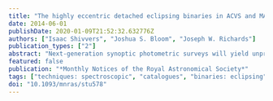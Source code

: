 ```yaml
---
title: "The highly eccentric detached eclipsing binaries in ACVS and MACC"
date: 2014-06-01
publishDate: 2020-01-09T21:52:32.632776Z
authors: ["Isaac Shivvers", "Joshua S. Bloom", "Joseph W. Richards"]
publication_types: ["2"]
abstract: "Next-generation synoptic photometric surveys will yield unprecedented (for the astronomical community) volumes of data and the processes of discovery and rare-object identification are, by necessity, becoming more autonomous. Such autonomous searches can be used to find objects of interest applicable to a wide range of outstanding problems in astronomy, and in this paper we present the methods and results of a largely autonomous search for highly eccentric detached eclipsing binary systems in the Machine-learned All-Sky Automated Survey Classification Catalog. 106 detached eclipsing binaries with eccentricities of e gtrsim 0.1 are presented, most of which are identified here for the first time. We also present new radial- velocity curves and absolute parameters for six of those systems with the long-term goal of increasing the number of highly eccentric systems with orbital solutions, thereby facilitating further studies of the tidal circularization process in binary stars."
featured: false
publication: "*Monthly Notices of the Royal Astronomical Society*"
tags: ["techniques: spectroscopic", "catalogues", "binaries: eclipsing", "Astrophysics - Solar and Stellar Astrophysics"]
doi: "10.1093/mnras/stu578"
---
```


